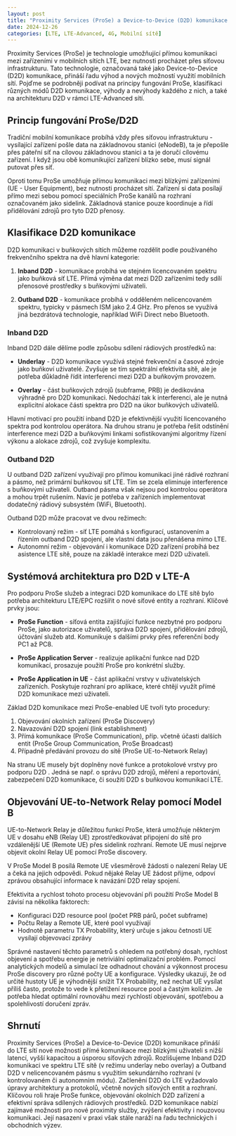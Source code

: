 ```yaml
---
layout: post
title: "Proximity Services (ProSe) a Device-to-Device (D2D) komunikace v LTE"
date: 2024-12-26
categories: [LTE, LTE-Advanced, 4G, Mobilní sítě]
---
```




Proximity Services (ProSe) je technologie umožňující přímou komunikaci mezi zařízeními v mobilních sítích LTE, bez nutnosti procházet přes síťovou infrastrukturu. Tato technologie, označovaná také jako Device-to-Device (D2D) komunikace, přináší řadu výhod a nových možností využití mobilních sítí. Pojďme se podrobněji podívat na principy fungování ProSe, klasifikaci různých módů D2D komunikace, výhody a nevýhody každého z nich, a také na architekturu D2D v rámci LTE-Advanced sítí.

## Princip fungování ProSe/D2D

Tradiční mobilní komunikace probíhá vždy přes síťovou infrastrukturu - vysílající zařízení pošle data na základnovou stanici (eNodeB), ta je přepošle přes páteřní síť na cílovou základnovou stanici a ta je doručí cílovému zařízení. I když jsou obě komunikující zařízení blízko sebe, musí signál putovat přes síť.

Oproti tomu ProSe umožňuje přímou komunikaci mezi blízkými zařízeními (UE - User Equipment), bez nutnosti procházet sítí. Zařízení si data posílají přímo mezi sebou pomocí speciálních ProSe kanálů na rozhraní označovaném jako sidelink. Základnová stanice pouze koordinuje a řídí přidělování zdrojů pro tyto D2D přenosy. 

## Klasifikace D2D komunikace

D2D komunikaci v buňkových sítích můžeme rozdělit podle používaného frekvenčního spektra na dvě hlavní kategorie:

1. **Inband D2D** - komunikace probíhá ve stejném licencovaném spektru jako buňková síť LTE. Přímá výměna dat mezi D2D zařízeními tedy sdílí přenosové prostředky s buňkovými uživateli.

2. **Outband D2D** - komunikace probíhá v odděleném nelicencovaném spektru, typicky v pásmech ISM jako 2.4 GHz. Pro přenos se využívá jiná bezdrátová technologie, například WiFi Direct nebo Bluetooth.

### Inband D2D
Inband D2D dále dělíme podle způsobu sdílení rádiových prostředků na:

- **Underlay** - D2D komunikace využívá stejné frekvenční a časové zdroje jako buňkoví uživatelé. Zvyšuje se tím spektrální efektivita sítě, ale je potřeba důkladně řídit interferenci mezi D2D a buňkovým provozem. 

- **Overlay** - část buňkových zdrojů (subframe, PRB) je dedikována výhradně pro D2D komunikaci. Nedochází tak k interferenci, ale je nutná explicitní alokace části spektra pro D2D na úkor buňkových uživatelů.

Hlavní motivací pro použití inband D2D je efektivnější využití licencovaného spektra pod kontrolou operátora. Na druhou stranu je potřeba řešit odstínění interference mezi D2D a buňkovými linkami sofistikovanými algoritmy řízení výkonu a alokace zdrojů, což zvyšuje komplexitu.

### Outband D2D
U outband D2D zařízení využívají pro přímou komunikaci jiné rádivé rozhraní a pásmo, než primární buňkovou síť LTE. Tím se zcela eliminuje interference s buňkovými uživateli. Outband pásma však nejsou pod kontrolou operátora a mohou trpět rušením. Navíc je potřeba v zařízeních implementovat dodatečný rádiový subsystém (WiFi, Bluetooth).

Outband D2D může pracovat ve dvou režimech:
- Kontrolovaný režim - síť LTE pomáhá s konfigurací, ustanovením a řízením outband D2D spojení, ale vlastní data jsou přenášena mimo LTE.
- Autonomní režim - objevování i komunikace D2D zařízení probíhá bez asistence LTE sítě, pouze na základě interakce mezi D2D uživateli.

## Systémová architektura pro D2D v LTE-A

Pro podporu ProSe služeb a integraci D2D komunikace do LTE sítě bylo potřeba architekturu LTE/EPC rozšířit o nové síťové entity a rozhraní. Klíčové prvky jsou:

- **ProSe Function** - síťová entita zajišťující funkce nezbytné pro podporu ProSe, jako autorizace uživatelů, správa D2D spojení, přidělování zdrojů, účtování služeb atd. Komunikuje s dalšími prvky přes referenční body PC1 až PC8.

- **ProSe Application Server** - realizuje aplikační funkce nad D2D komunikací, prosazuje použití ProSe pro konkrétní služby.

- **ProSe Application in UE** - část aplikační vrstvy v uživatelských zařízeních. Poskytuje rozhraní pro aplikace, které chtějí využít přímé D2D komunikace mezi uživateli.

Základ D2D komunikace mezi ProSe-enabled UE tvoří tyto procedury: 
1. Objevování okolních zařízení (ProSe Discovery)
2. Navazování D2D spojení (link establishment) 
3. Přímá komunikace (ProSe Communication), příp. včetně účasti dalších entit (ProSe Group Communication, ProSe Broadcast)
4. Případně předávání provozu do sítě (ProSe UE-to-Network Relay)

Na stranu UE musely být doplněny nové funkce a protokolové vrstvy pro podporu D2D . Jedná se např. o správu D2D zdrojů, měření a reportování, zabezpečení D2D komunikace, či soužití D2D s buňkovou komunikací LTE.

## Objevování UE-to-Network Relay pomocí Model B

UE-to-Network Relay je důležitou funkcí ProSe, která umožňuje některým UE v dosahu eNB (Relay UE) zprostředkovávat připojení do sítě pro vzdálenější UE (Remote UE) přes sidelink rozhraní. Remote UE musí nejprve objevit okolní Relay UE pomocí ProSe discovery. 

V ProSe Model B posílá Remote UE všesměrově žádosti o nalezení Relay UE a čeká na jejich odpovědi. Pokud nějaké Relay UE žádost přijme, odpoví zprávou obsahující informace k navázání D2D relay spojení.

Efektivita a rychlost tohoto procesu objevování při použití ProSe Model B závisí na několika faktorech:

- Konfiguraci D2D resource pool (počet PRB párů, počet subframe)
- Počtu Relay a Remote UE, které pool využívají
- Hodnotě parametru TX Probability, který určuje s jakou četností UE vysílají objevovací zprávy 

Správné nastavení těchto parametrů s ohledem na potřebný dosah, rychlost objevení a spotřebu energie je netriviální optimalizační problém. Pomocí analytických modelů a simulací lze odhadnout chování a výkonnost procesu ProSe discovery pro různé počty UE a konfigurace. Výsledky ukazují, že od určité hustoty UE je výhodnější snížit TX Probability, než nechat UE vysílat příliš často, protože to vede k přetížení resource pool a častým kolizím. Je potřeba hledat optimální rovnováhu mezi rychlostí objevování, spotřebou a spolehlivostí doručení zpráv.

## Shrnutí

Proximity Services (ProSe) a Device-to-Device (D2D) komunikace přináší do LTE sítí nové možnosti přímé komunikace mezi blízkými uživateli s nižší latencí, vyšší kapacitou a úsporou síťových zdrojů. Rozlišujeme Inband D2D komunikaci ve spektru LTE sítě (v režimu underlay nebo overlay) a Outband D2D v nelicencovaném pásmu s využitím sekundárního rozhraní (v kontrolovaném či autonomním módu). Začlenění D2D do LTE vyžadovalo úpravy architektury a protokolů, včetně nových síťových entit a rozhraní. Klíčovou roli hraje ProSe funkce, objevování okolních D2D zařízení a efektivní správa sdílených rádiových prostředků.  D2D komunikace nabízí zajímavé možnosti pro nové proximity služby, zvýšení efektivity i nouzovou komunikaci. Její nasazení v praxi však stále naráží na řadu technických i obchodních výzev.